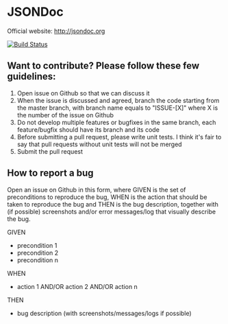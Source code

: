 # JSONDoc
Official website: http://jsondoc.org

[![Build Status](https://travis-ci.org/fabiomaffioletti/jsondoc.svg?branch=master)](https://travis-ci.org/fabiomaffioletti/jsondoc)

## Want to contribute? Please follow these few guidelines:

1. Open issue on Github so that we can discuss it
2. When the issue is discussed and agreed, branch the code starting from the master branch, with branch name equals to "ISSUE-[X]" where X is the number of the issue on Github
3. Do not develop multiple features or bugfixes in the same branch, each feature/bugfix should have its branch and its code
4. Before submitting a pull request, please write unit tests. I think it's fair to say that pull requests without unit tests will not be merged
5. Submit the pull request

## How to report a bug
Open an issue on Github in this form, where GIVEN is the set of preconditions to reproduce the bug, WHEN is the action that should be taken to reproduce the bug and THEN is the bug description, together with (if possible) screenshots and/or error messages/log that visually describe the bug.

GIVEN
* precondition 1
* precondition 2
* precondition n

WHEN
* action 1 AND/OR action 2 AND/OR action n

THEN
* bug description (with screenshots/messages/logs if possible)
